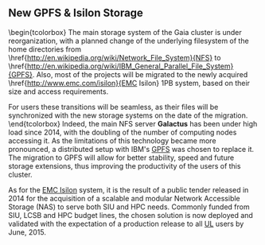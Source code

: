 ## New GPFS & Isilon Storage

\begin{tcolorbox}
The main storage system of the Gaia cluster is under reorganization, with a planned change of the underlying filesystem of the home directories from \href{http://en.wikipedia.org/wiki/Network_File_System}{NFS} to \href{http://en.wikipedia.org/wiki/IBM_General_Parallel_File_System}{GPFS}.
Also, most of the projects will be migrated to the newly acquired \href{http://www.emc.com/isilon}{EMC Isilon} 1PB system, based on their size and access requirements.

For users these transitions will be seamless, as their files will be synchronized with the new storage systems on the date of the migration.
\end{tcolorbox}
Indeed, the main NFS server __Galactus__ has been under high load since 2014, with the doubling of the number of computing nodes accessing it. 
As the limitations of this technology became more pronounced, a distributed setup with IBM's [GPFS](http://www-03.ibm.com/software/products/en/software) was chosen to replace it.
The migration to GPFS will allow for better stability, speed and future storage extensions, thus improving the productivity of the users of this cluster.

<!--
In technical terms, three NetApp E5400 disk enclosures providing 720TB of raw storage will be attached to three pairs of storage nodes that grant redundancy and failover, all
connected to Gaia's 40Gbps QDR InfiniBand network.

Additionally, project directories currently hosted on the Galactus will be migrated to the new [EMC Isilon](http://www.emc.com/isilon) solution, based on their size and
access requirements. This transition will allow users to directly access the projects on their workstations, enabling faster collaboration.
-->

As for the [EMC Isilon](http://www.emc.com/isilon) system, it is the result of a public tender released in 2014 for the acquisition of a scalable and modular Network Accessible Storage (NAS) to serve both SIU and HPC needs. Commonly funded from SIU, LCSB and HPC budget lines, the chosen solution is now deployed and validated with the expectation of a production release to all [UL](http://www.uni.lu) users by June, 2015.
